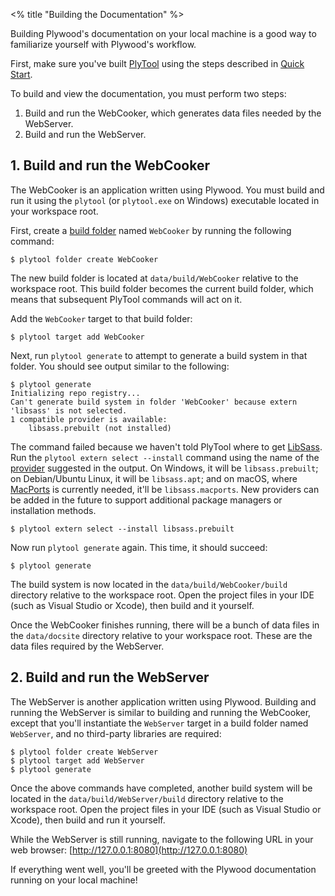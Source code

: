 <% title "Building the Documentation" %>

Building Plywood's documentation on your local machine is a good way to familiarize yourself with Plywood's workflow.

First, make sure you've built [PlyTool](PlyTool) using the steps described in [Quick Start](QuickStart).

To build and view the documentation, you must perform two steps:

1. Build and run the WebCooker, which generates data files needed by the WebServer.
2. Build and run the WebServer.

## 1. Build and run the WebCooker

The WebCooker is an application written using Plywood. You must build and run it using the `plytool` (or `plytool.exe` on Windows) executable located in your workspace root.

First, create a [build folder]() named `WebCooker` by running the following command:

    $ plytool folder create WebCooker

The new build folder is located at `data/build/WebCooker` relative to the workspace root. This build folder becomes the current build folder, which means that subsequent PlyTool commands will act on it.

Add the `WebCooker` target to that build folder:

    $ plytool target add WebCooker

Next, run `plytool generate` to attempt to generate a build system in that folder. You should see output similar to the following:

    $ plytool generate
    Initializing repo registry...
    Can't generate build system in folder 'WebCooker' because extern 'libsass' is not selected.
    1 compatible provider is available:
        libsass.prebuilt (not installed)

The command failed because we haven't told PlyTool where to get [LibSass](https://sass-lang.com/libsass). Run the `plytool extern select --install` command using the name of the [provider]() suggested in the output. On Windows, it will be `libsass.prebuilt`; on Debian/Ubuntu Linux, it will be `libsass.apt`; and on macOS, where [MacPorts](https://www.macports.org/) is currently needed, it'll be `libsass.macports`. New providers can be added in the future to support additional package managers or installation methods.

    $ plytool extern select --install libsass.prebuilt

Now run `plytool generate` again. This time, it should succeed:

    $ plytool generate

The build system is now located in the `data/build/WebCooker/build` directory relative to the workspace root. Open the project files in your IDE (such as Visual Studio or Xcode), then build and it yourself.

Once the WebCooker finishes running, there will be a bunch of data files in the `data/docsite` directory relative to your workspace root. These are the data files required by the WebServer.

## 2. Build and run the WebServer

The WebServer is another application written using Plywood. Building and running the WebServer is similar to building and running the WebCooker, except that you'll instantiate the `WebServer` target in a build folder named `WebServer`, and no third-party libraries are required:

    $ plytool folder create WebServer
    $ plytool target add WebServer
    $ plytool generate

Once the above commands have completed, another build system will be located in the `data/build/WebServer/build` directory relative to the workspace root. Open the project files in your IDE (such as Visual Studio or Xcode), then build and run it yourself.

While the WebServer is still running, navigate to the following URL in your web browser: [http://127.0.0.1:8080](http://127.0.0.1:8080)

If everything went well, you'll be greeted with the Plywood documentation running on your local machine!
